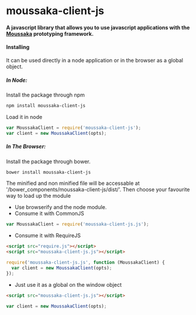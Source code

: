moussaka-client-js
==================

#### A javascript library that allows you to use javascript applications with the [Moussaka](https://github.com/NoxHarmonium/moussaka) prototyping framework.


#### Installing

It can be used directly in a node application or in the browser as a global object.

##### In Node:

Install the package through npm

```bash
npm install moussaka-client-js
```

Load it in node

  ```javascript
  var MoussakaClient = require('moussaka-client-js');
  var client = new MoussakaClient(opts);
  ```

##### In The Browser:

Install the package through bower. 
```bash
bower install moussaka-client-js
```
The minified and non minified file will be accessable at '/bower_components/moussaka-client-js/dist/'. Then choose your favourite way to load up the module

- Use browserify and the node module.
- Consume it with CommonJS
```javascript
var MoussakaClient = require('moussaka-client-js.js');
```
- Consume it with RequireJS
```html
<script src="require.js"></script>
<script src="moussaka-client-js.js"></script>
```
```javascript
require('moussaka-client-js.js', function (MoussakaClient) {
  var client = new MoussakaClient(opts);
});
```
- Just use it as a global on the window object
```html
<script src="moussaka-client-js.js"></script>
```
```javascript
var client = new MoussakaClient(opts);
```



